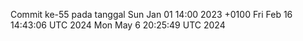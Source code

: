 Commit ke-55 pada tanggal Sun Jan 01 14:00 2023 +0100
Fri Feb 16 14:43:06 UTC 2024
Mon May  6 20:25:49 UTC 2024
